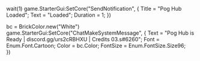 wait(1)
game.StarterGui:SetCore("SendNotification", {
Title = "Pog Hub Loaded"; 
Text = "Loaded";
Duration = 1; 
})

bc = BrickColor.new("White")
game.StarterGui:SetCore("ChatMakeSystemMessage", {
	Text = "Pog Hub is Ready | discord.gg/urs2cRBHXU | Credits 03.s#6260";
	Font = Enum.Font.Cartoon;
	Color = bc.Color;
	FontSize = Enum.FontSize.Size96;	
})
